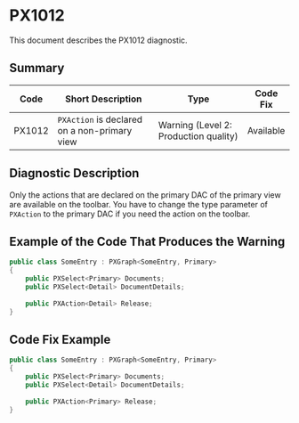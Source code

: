 # PX1012
This document describes the PX1012 diagnostic.

## Summary

| Code   | Short Description                                      | Type                                  | Code Fix  | 
| ------ | -------------------------------------------- | ------------------------------------- | --------- | 
| PX1012 | `PXAction` is declared on a non-primary view | Warning (Level 2: Production quality) | Available | 

## Diagnostic Description
Only the actions that are declared on the primary DAC of the primary view are available on the toolbar. You have to change the type parameter of `PXAction` to the primary DAC if you need the action on the toolbar.

## Example of the Code That Produces the Warning

```C#
public class SomeEntry : PXGraph<SomeEntry, Primary>
{
    public PXSelect<Primary> Documents;
    public PXSelect<Detail> DocumentDetails;
 
    public PXAction<Detail> Release;
}
```

## Code Fix Example

```C#
public class SomeEntry : PXGraph<SomeEntry, Primary>
{
    public PXSelect<Primary> Documents;
    public PXSelect<Detail> DocumentDetails;
 
    public PXAction<Primary> Release;
}
```